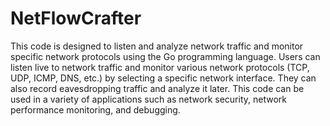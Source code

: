 # NetFlowCrafter
 This code is designed to listen and analyze network traffic and monitor specific network protocols using the Go programming language. Users can listen live to network traffic and monitor various network protocols (TCP, UDP, ICMP, DNS, etc.) by selecting a specific network interface. They can also record eavesdropping traffic and analyze it later. This code can be used in a variety of applications such as network security, network performance monitoring, and debugging.
